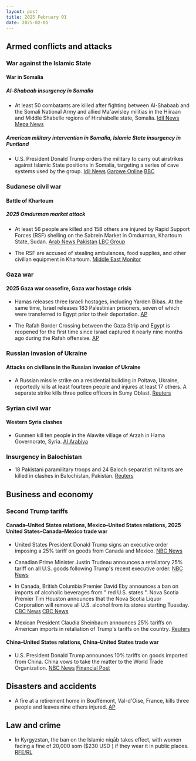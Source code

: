 ```yaml
---
layout: post
title: 2025 February 01
date: 2025-02-01
---
```


## Armed conflicts and attacks

### War against the Islamic State

#### War in Somalia

##### Al-Shabaab insurgency in Somalia

- At least 50 combatants are killed after fighting between Al-Shabaab and the Somali National Army and allied Ma'awisley militias in the Hiiraan and Middle Shabelle regions of Hirshabelle state, Somalia. [Idil News](https://www.idilnews.com/at-least-50-casualties-after-al-shabaab-attack-against-sna-and-macawiisley-militias-in-south-and-central-somalia/) [Mepa News](https://www.mepanews.com/somalide-mogadisu-yonetimi-guclerine-saldiri-en-az-50-olu-70795h.htm)

##### American military intervention in Somalia, Islamic State insurgency in Puntland

- U.S. President Donald Trump orders the military to carry out airstrikes against Islamic State positions in Somalia, targeting a series of cave systems used by the group. [Idil News](https://www.idilnews.com/reuters-trump-ordered-airstrikes-against-islamic-state-added-many-militant-casualties-without-civilians-harm-claimed/) [Garowe Online](https://www.garoweonline.com/en/news/somalia/trump-confirms-multiple-airstrikes-against-isis-in-somalia) [BBC](https://www.bbc.com/news/articles/cdrye506z1go)

### Sudanese civil war

#### Battle of Khartoum

##### 2025 Omdurman market attack

- At least 56 people are killed and 158 others are injured by Rapid Support Forces (RSF) shelling on the Sabrein Market in Omdurman, Khartoum State, Sudan. [Arab News Pakistan](https://www.arabnews.pk/node/2588644/middle-east) [LBC Group](https://www.lbcgroup.tv/news/world-news/835050/paramilitary-shelling-kills-54-at-sudan-market-medical-source/en)

- The RSF are accused of stealing ambulances, food supplies, and other civilian equipment in Khartoum. [Middle East Monitor](https://www.middleeastmonitor.com/20250201-sudan-accusations-against-rsf-for-stealing-ambulances-food-supplies/amp/)

### Gaza war

#### 2025 Gaza war ceasefire, Gaza war hostage crisis

- Hamas releases three Israeli hostages, including Yarden Bibas. At the same time, Israel releases 183 Palestinian prisoners, seven of which were transferred to Egypt prior to their deportation. [AP](https://apnews.com/article/israel-hamas-war-gaza-ceasefire-news-02-01-2025-48ec1e3ab950d73bc335a097fe1dc0ed)

- The Rafah Border Crossing between the Gaza Strip and Egypt is reopened for the first time since Israel captured it nearly nine months ago during the Rafah offensive. [AP](https://apnews.com/article/mideast-wars-gaza-rafah-ceasefire-egypt-children-7330b0f2a30855cd5ae69b5a32b218df)

### Russian invasion of Ukraine

#### Attacks on civilians in the Russian invasion of Ukraine

- A Russian missile strike on a residential building in Poltava, Ukraine, reportedly kills at least fourteen people and injures at least 17 others. A separate strike kills three police officers in Sumy Oblast. [Reuters](https://www.reuters.com/world/europe/russian-air-attack-kills-three-ukraine-kyiv-says-2025-02-01/)

### Syrian civil war

#### Western Syria clashes

- Gunmen kill ten people in the Alawite village of Arzah in Hama Governorate, Syria. [Al Arabiya](https://english.alarabiya.net/News/middle-east/2025/02/01/gunmen-kill-10-in-alawite-village-in-syria-monitor)

### Insurgency in Balochistan

- 18 Pakistani paramilitary troops and 24 Baloch separatist militants are killed in clashes in Balochistan, Pakistan. [Reuters](https://www.reuters.com/world/asia-pacific/18-paramilitary-soldiers-killed-by-militants-south-west-pakistan-2025-02-01/)

## Business and economy

### Second Trump tariffs

#### Canada–United States relations, Mexico–United States relations, 2025 United States–Canada–Mexico trade war

- United States President Donald Trump signs an executive order imposing a 25% tariff on goods from Canada and Mexico. [NBC News](https://www.nbcnews.com/politics/trump-slaps-tariffs-canada-mexico-china-risking-higher-prices-us-consu-rcna190185)

- Canadian Prime Minister Justin Trudeau announces a retaliatory 25% tariff on all U.S. goods following Trump's recent executive order. [NBC News](https://www.nbcnews.com/politics/donald-trump/trudeau-retaliatory-tariffs-canada-us-trump-rcna190314)

- In Canada, British Columbia Premier David Eby announces a ban on imports of alcoholic beverages from " red U.S. states ". Nova Scotia Premier Tim Houston announces that the Nova Scotia Liquor Corporation will remove all U.S. alcohol from its stores starting Tuesday. [CBC News](https://www.cbc.ca/news/canada/british-columbia/bc-premier-david-eby-us-tariffs-1.7448307) [CBC News](https://www.cbc.ca/amp/1.7448333)

- Mexican President Claudia Sheinbaum announces 25% tariffs on American imports in retaliation of Trump's tariffs on the country. [Reuters](https://www.reuters.com/world/americas/mexican-president-orders-retaliatory-tariffs-against-us-2025-02-02/)

#### China–United States relations, China–United States trade war

- U.S. President Donald Trump announces 10% tariffs on goods imported from China. China vows to take the matter to the World Trade Organization. [NBC News](https://www.nbcnews.com/politics/trump-slaps-tariffs-canada-mexico-china-risking-higher-prices-us-consu-rcna190185) [Financial Post](https://financialpost.com/pmn/business-pmn/china-vows-measures-to-counter-us-tariffs-threatens-wto-action)

## Disasters and accidents

- A fire at a retirement home in Bouffémont, Val-d'Oise, France, kills three people and leaves nine others injured. [AP](https://apnews.com/article/france-retirement-home-fire-6bc21440ee9b7be5feff24ff9bb4b45e)

## Law and crime

- In Kyrgyzstan, the ban on the Islamic niqāb takes effect, with women facing a fine of 20,000 som ($230 USD ) if they wear it in public places. [RFE/RL](https://www.rferl.org/a/niqab-ban-kyrgyzstan-islam-hijab-central-asia/33297197.html)